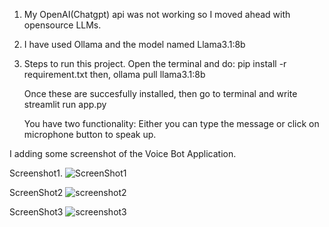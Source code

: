1. My OpenAI(Chatgpt) api was not working so I moved ahead with opensource LLMs.
2. I have used Ollama and the model named Llama3.1:8b
3. Steps to run this project.
   Open the terminal and do:
       pip install -r requirement.txt
       then, ollama pull llama3.1:8b

   Once these are succesfully installed, then go to terminal and write
         streamlit run app.py


   You have two functionality: Either you can type the message or click on microphone button to speak up.

I adding some screenshot of the Voice Bot Application.

 Screenshot1.
![ScreenShot1](https://github.com/user-attachments/assets/e1506be7-2684-4cdd-ba23-23af6a956f51)

ScreenShot2
![screenshot2](https://github.com/user-attachments/assets/ada6b7b9-7f8f-4dc9-9fd0-fefbf3cae7c7)

ScreenShot3
![screenshot3](https://github.com/user-attachments/assets/6ba4dddf-b0cb-4cc1-9bc0-78c95b9dae6c)

